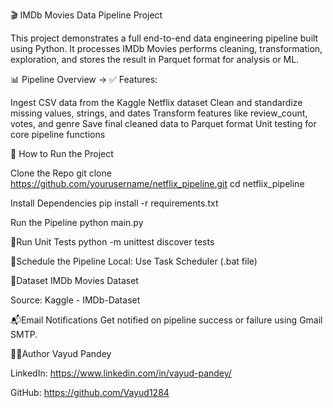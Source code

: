 🎬 IMDb Movies Data Pipeline Project

This project demonstrates a full end-to-end data engineering pipeline built using Python. It processes IMDb Movies performs cleaning, transformation, exploration, and stores the result in Parquet format for analysis or ML.

📊 Pipeline Overview
-> ✅ Features:

Ingest CSV data from the Kaggle Netflix dataset
Clean and standardize missing values, strings, and dates
Transform features like review_count, votes, and genre
Save final cleaned data to Parquet format
Unit testing for core pipeline functions

🚀 How to Run the Project

Clone the Repo
git clone https://github.com/yourusername/netflix_pipeline.git cd netflix_pipeline

Install Dependencies
pip install -r requirements.txt

Run the Pipeline
python main.py

🧪Run Unit Tests
python -m unittest discover tests

📅Schedule the Pipeline
Local: Use Task Scheduler (.bat file)

📌Dataset
IMDb Movies Dataset

Source: Kaggle - IMDb-Dataset

📬Email Notifications
Get notified on pipeline success or failure using Gmail SMTP.

👨‍💻Author
Vayud Pandey

LinkedIn: https://www.linkedin.com/in/vayud-pandey/

GitHub: https://github.com/Vayud1284
